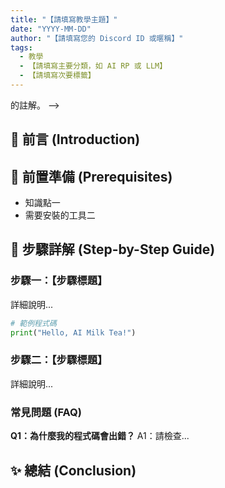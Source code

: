 ```yaml
---
title: "【請填寫教學主題】"
date: "YYYY-MM-DD"
author: "【請填寫您的 Discord ID 或暱稱】"
tags:
  - 教學
  - 【請填寫主要分類，如 AI RP 或 LLM】
  - 【請填寫次要標籤】
---
```


的註解。
-->

## 📖 前言 (Introduction)
## 🔧 前置準備 (Prerequisites)
* 知識點一
* 需要安裝的工具二

## 🚀 步驟詳解 (Step-by-Step Guide)
### 步驟一：【步驟標題】

詳細說明...

```python
# 範例程式碼
print("Hello, AI Milk Tea!")
```

### 步驟二：【步驟標題】

詳細說明...

### 常見問題 (FAQ)

**Q1：為什麼我的程式碼會出錯？**
A1：請檢查...

## ✨ 總結 (Conclusion)